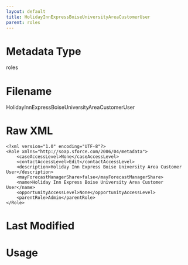 ```yaml
---
layout: default
title: HolidayInnExpressBoiseUniversityAreaCustomerUser
parent: roles
---
```

# Metadata Type
roles


# Filename 
HolidayInnExpressBoiseUniversityAreaCustomerUser


# Raw XML
```
<?xml version="1.0" encoding="UTF-8"?>
<Role xmlns="http://soap.sforce.com/2006/04/metadata">
    <caseAccessLevel>None</caseAccessLevel>
    <contactAccessLevel>Edit</contactAccessLevel>
    <description>Holiday Inn Express Boise University Area Customer User</description>
    <mayForecastManagerShare>false</mayForecastManagerShare>
    <name>Holiday Inn Express Boise University Area Customer User</name>
    <opportunityAccessLevel>None</opportunityAccessLevel>
    <parentRole>Admin</parentRole>
</Role>
```


# Last Modified


# Usage
